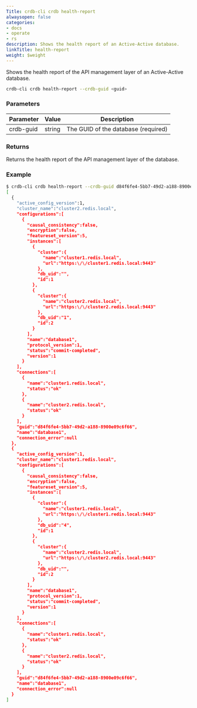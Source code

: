 ```yaml
---
Title: crdb-cli crdb health-report
alwaysopen: false
categories:
- docs
- operate
- rs
description: Shows the health report of an Active-Active database.
linkTitle: health-report
weight: $weight
---
```


Shows the health report of the API management layer of an Active-Active database.

```sh
crdb-cli crdb health-report --crdb-guid <guid>
```

### Parameters

| Parameter           | Value  | Description                         |
|---------------------|--------|-------------------------------------|
| crdb-guid  | string | The GUID of the database (required) |

### Returns

Returns the health report of the API management layer of the database.

### Example

```sh
$ crdb-cli crdb health-report --crdb-guid d84f6fe4-5bb7-49d2-a188-8900e09c6f66
[
  {
    "active_config_version":1,
    "cluster_name":"cluster2.redis.local",
    "configurations":[
      {
        "causal_consistency":false,
        "encryption":false,
        "featureset_version":5,
        "instances":[
          {
            "cluster":{
              "name":"cluster1.redis.local",
              "url":"https:\/\/cluster1.redis.local:9443"
            },
            "db_uid":"",
            "id":1
          },
          {
            "cluster":{
              "name":"cluster2.redis.local",
              "url":"https:\/\/cluster2.redis.local:9443"
            },
            "db_uid":"1",
            "id":2
          }
        ],
        "name":"database1",
        "protocol_version":1,
        "status":"commit-completed",
        "version":1
      }
    ],
    "connections":[
      {
        "name":"cluster1.redis.local",
        "status":"ok"
      },
      {
        "name":"cluster2.redis.local",
        "status":"ok"
      }
    ],
    "guid":"d84f6fe4-5bb7-49d2-a188-8900e09c6f66",
    "name":"database1",
    "connection_error":null
  },
  {
    "active_config_version":1,
    "cluster_name":"cluster1.redis.local",
    "configurations":[
      {
        "causal_consistency":false,
        "encryption":false,
        "featureset_version":5,
        "instances":[
          {
            "cluster":{
              "name":"cluster1.redis.local",
              "url":"https:\/\/cluster1.redis.local:9443"
            },
            "db_uid":"4",
            "id":1
          },
          {
            "cluster":{
              "name":"cluster2.redis.local",
              "url":"https:\/\/cluster2.redis.local:9443"
            },
            "db_uid":"",
            "id":2
          }
        ],
        "name":"database1",
        "protocol_version":1,
        "status":"commit-completed",
        "version":1
      }
    ],
    "connections":[
      {
        "name":"cluster1.redis.local",
        "status":"ok"
      },
      {
        "name":"cluster2.redis.local",
        "status":"ok"
      }
    ],
    "guid":"d84f6fe4-5bb7-49d2-a188-8900e09c6f66",
    "name":"database1",
    "connection_error":null
  }
]
```
